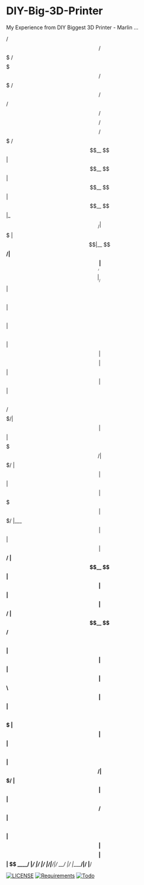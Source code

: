 # DIY-Big-3D-Printer
My Experience from DIY Biggest 3D Printer - Marlin ...

  /$$$$$$  /$$$$$$$        /$$$$$$$  /$$$$$$$  /$$$$$$ /$$   /$$ /$$$$$$$$ /$$$$$$$$ /$$$$$$$ 
 /$$__  $$| $$__  $$      | $$__  $$| $$__  $$|_  $$_/| $$$ | $$|__  $$__/| $$_____/| $$__  $$
|__/  \ $$| $$  \ $$      | $$  \ $$| $$  \ $$  | $$  | $$$$| $$   | $$   | $$      | $$  \ $$
   /$$$$$/| $$  | $$      | $$$$$$$/| $$$$$$$/  | $$  | $$ $$ $$   | $$   | $$$$$   | $$$$$$$/
  |___  $$| $$  | $$      | $$____/ | $$__  $$  | $$  | $$  $$$$   | $$   | $$__/   | $$__  $$
 /$$  \ $$| $$  | $$      | $$      | $$  \ $$  | $$  | $$\  $$$   | $$   | $$      | $$  \ $$
|  $$$$$$/| $$$$$$$/      | $$      | $$  | $$ /$$$$$$| $$ \  $$   | $$   | $$$$$$$$| $$  | $$
 \______/ |_______/       |__/      |__/  |__/|______/|__/  \__/   |__/   |________/|__/  |__/
 
 [![LICENSE](https://img.shields.io/badge/LICENSE-MIT-green)](https://github.com/rapexa/DIY-Big-3D-Printer/blob/master/LICENSE) 
[![Requirements](https://img.shields.io/badge/Requirements-See%20Here-orange)](https://github.com/rapexa/DIY-Big-3D-Printer/blob/master/requirements.txt)
[![Todo](https://img.shields.io/badge/Todo-See%20Here-success)](https://github.com/rapexa/DIY-Big-3D-Printer/blob/master/TODO.md)

